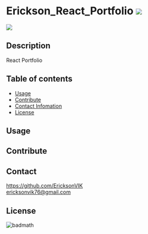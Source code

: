 
  # Erickson_React_Portfolio ![](https://img.shields.io/github/languages/count/EricksonVIK/Erickson_React_Portfolio)

  ![](https://img.shields.io/github/languages/top/EricksonVIK/Erickson_React_Portfolio)

  ## Description 
  React Portfolio

  ## Table of contents
  - [Usage](#usage)
  - [Contribute](#contribute)
  - [Contact Infomation](#contact)
  - [License](#license)

  ## Usage
  

  ## Contribute
  

  ## Contact 
  https://github.com/EricksonVIK </br>
  [ericksonvik76@gmail.com](mailto:ericksonvik76@gmail.com) </br>
  

  ## License
  ![badmath](https://img.shields.io/github/license/EricksonVIK/Erickson_React_Portfolio)
  

